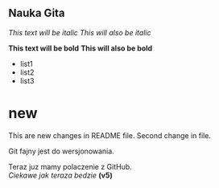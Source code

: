 ## Nauka Gita

*This text will be italic*
_This will also be italic_

**This text will be bold**
__This will also be bold__

* list1
* list2  
* list3

# new


This are new changes in README file.
Second change in file.


Git fajny jest do wersjonowania.


Teraz juz mamy polaczenie z GitHub.<br/>
*Ciekawe jak teraza bedzie* __(v5)__
